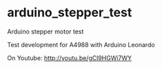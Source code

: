 arduino_stepper_test
====================

Arduino stepper motor test 

Test development for A4988 with Arduino Leonardo

On Youtube:  http://youtu.be/gCl9HGWi7WY
